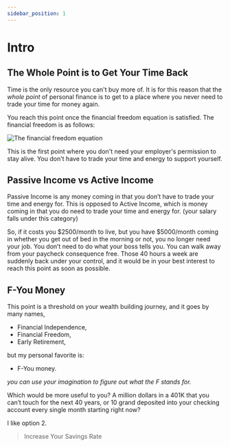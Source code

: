 ```yaml
---
sidebar_position: 1
---
```


# Intro

## The Whole Point is to Get Your Time Back 

Time is the only resource you can't buy more of. It is for this reason that the *whole point* of personal finance is to get to a place where you never need to trade your time for money again. 

You reach this point once the financial freedom equation is satisfied. The financial freedom is as follows:

![The financial freedom equation](/img/ffe.svg)

This is the first point where you don't need your employer's permission to stay alive. You don't have to trade your time and energy to support yourself.

## Passive Income vs Active Income

Passive Income is any money coming in that you don’t have to trade your time and energy for. This is opposed to Active Income, which is money coming in that you do need to trade your time and energy for. (your salary falls under this category)

So, if it costs you $2500/month to live, but you have $5000/month coming in whether you get out of bed in the morning or not, you no longer need your job. You don’t need to do what your boss tells you. You can walk away from your paycheck consequence free. Those 40 hours a week are suddenly back under your control, and it would be in your best interest to reach this point as soon as possible.

## F-You Money

This point is a threshold on your wealth building journey, and it goes by many names, 
* Financial Independence, 
* Financial Freedom, 
* Early Retirement,

but my personal favorite is:
* F-You money. 

*you can use your imagination to figure out what the F stands for.*

Which would be more useful to you? A million dollars in a 401K that you can’t touch for the next 40 years, or 10 grand deposited into your checking account every single month starting right now?

I like option 2.

>Increase Your Savings Rate

